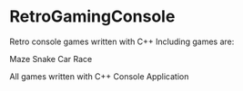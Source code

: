 # RetroGamingConsole
Retro console games written with C++
Including games are: 

Maze
Snake
Car Race

All games written with C++ Console Application
